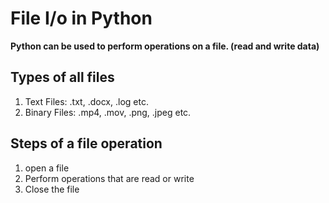 # File I/o in Python
<b>Python can be used to perform operations on a file. (read and write data)</b>

## Types of all files
1. Text Files: .txt, .docx, .log etc. 
2. Binary Files: .mp4, .mov, .png, .jpeg etc.

## Steps of a file operation
1. open a file 
2. Perform operations that are read or write 
3. Close the file